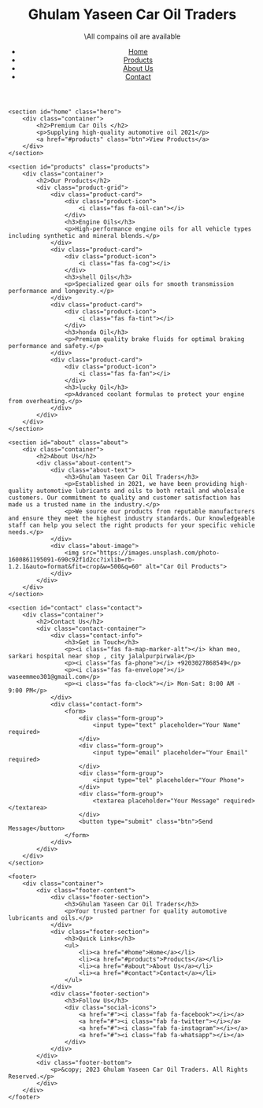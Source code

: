 <!DOCTYPE html>
<html lang="en">
<head>
    <meta charset="UTF-8">
    <meta name="viewport" content="width=device-width, initial-scale=1.0">
    <title>Ghulam Yaseen Car Oil Traders</title>
    <link rel="stylesheet" href="styles.css">
    <link rel="stylesheet" href="https://cdnjs.cloudflare.com/ajax/libs/font-awesome/6.0.0-beta3/css/all.min.css">
</head>
<body>
    <header>
        <div class="container">
            <div class="logo">
                <h1>Ghulam Yaseen Car Oil Traders</h1>
                <p>\All compains oil are available</p>
            </div>
            <nav>
                <ul>
                    <li><a href="#home">Home</a></li>
                    <li><a href="#products">Products</a></li>
                    <li><a href="#about">About Us</a></li>
                    <li><a href="#contact">Contact</a></li>
                </ul>
            </nav>
        </div>
    </header>

    <section id="home" class="hero">
        <div class="container">
            <h2>Premium Car Oils </h2>
            <p>Supplying high-quality automotive oil 2021</p>
            <a href="#products" class="btn">View Products</a>
        </div>
    </section>

    <section id="products" class="products">
        <div class="container">
            <h2>Our Products</h2>
            <div class="product-grid">
                <div class="product-card">
                    <div class="product-icon">
                        <i class="fas fa-oil-can"></i>
                    </div>
                    <h3>Engine Oils</h3>
                    <p>High-performance engine oils for all vehicle types including synthetic and mineral blends.</p>
                </div>
                <div class="product-card">
                    <div class="product-icon">
                        <i class="fas fa-cog"></i>
                    </div>
                    <h3>shell Oils</h3>
                    <p>Specialized gear oils for smooth transmission performance and longevity.</p>
                </div>
                <div class="product-card">
                    <div class="product-icon">
                        <i class="fas fa-tint"></i>
                    </div>
                    <h3>honda Oil</h3>
                    <p>Premium quality brake fluids for optimal braking performance and safety.</p>
                </div>
                <div class="product-card">
                    <div class="product-icon">
                        <i class="fas fa-fan"></i>
                    </div>
                    <h3>lucky Oil</h3>
                    <p>Advanced coolant formulas to protect your engine from overheating.</p>
                </div>
            </div>
        </div>
    </section>

    <section id="about" class="about">
        <div class="container">
            <h2>About Us</h2>
            <div class="about-content">
                <div class="about-text">
                    <h3>Ghulam Yaseen Car Oil Traders</h3>
                    <p>Established in 2021, we have been providing high-quality automotive lubricants and oils to both retail and wholesale customers. Our commitment to quality and customer satisfaction has made us a trusted name in the industry.</p>
                    <p>We source our products from reputable manufacturers and ensure they meet the highest industry standards. Our knowledgeable staff can help you select the right products for your specific vehicle needs.</p>
                </div>
                <div class="about-image">
                    <img src="https://images.unsplash.com/photo-1600861195091-690c92f1d2cc?ixlib=rb-1.2.1&auto=format&fit=crop&w=500&q=60" alt="Car Oil Products">
                </div>
            </div>
        </div>
    </section>

    <section id="contact" class="contact">
        <div class="container">
            <h2>Contact Us</h2>
            <div class="contact-container">
                <div class="contact-info">
                    <h3>Get in Touch</h3>
                    <p><i class="fas fa-map-marker-alt"></i> khan meo, sarkari hospital near shop , city jalalpurpirwala</p>
                    <p><i class="fas fa-phone"></i> +9203027868549</p>
                    <p><i class="fas fa-envelope"></i> waseemmeo301@gmail.com</p>
                    <p><i class="fas fa-clock"></i> Mon-Sat: 8:00 AM - 9:00 PM</p>
                </div>
                <div class="contact-form">
                    <form>
                        <div class="form-group">
                            <input type="text" placeholder="Your Name" required>
                        </div>
                        <div class="form-group">
                            <input type="email" placeholder="Your Email" required>
                        </div>
                        <div class="form-group">
                            <input type="tel" placeholder="Your Phone">
                        </div>
                        <div class="form-group">
                            <textarea placeholder="Your Message" required></textarea>
                        </div>
                        <button type="submit" class="btn">Send Message</button>
                    </form>
                </div>
            </div>
        </div>
    </section>

    <footer>
        <div class="container">
            <div class="footer-content">
                <div class="footer-section">
                    <h3>Ghulam Yaseen Car Oil Traders</h3>
                    <p>Your trusted partner for quality automotive lubricants and oils.</p>
                </div>
                <div class="footer-section">
                    <h3>Quick Links</h3>
                    <ul>
                        <li><a href="#home">Home</a></li>
                        <li><a href="#products">Products</a></li>
                        <li><a href="#about">About Us</a></li>
                        <li><a href="#contact">Contact</a></li>
                    </ul>
                </div>
                <div class="footer-section">
                    <h3>Follow Us</h3>
                    <div class="social-icons">
                        <a href="#"><i class="fab fa-facebook"></i></a>
                        <a href="#"><i class="fab fa-twitter"></i></a>
                        <a href="#"><i class="fab fa-instagram"></i></a>
                        <a href="#"><i class="fab fa-whatsapp"></i></a>
                    </div>
                </div>
            </div>
            <div class="footer-bottom">
                <p>&copy; 2023 Ghulam Yaseen Car Oil Traders. All Rights Reserved.</p>
            </div>
        </div>
    </footer>
</body>
</html>

